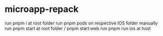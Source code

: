 # microapp-repack
run pnpm i at root folder
run pnpm pods on respective IOS folder manually
run pnpm start at root folder / pnpm start:web
run pnpm run ios at host

